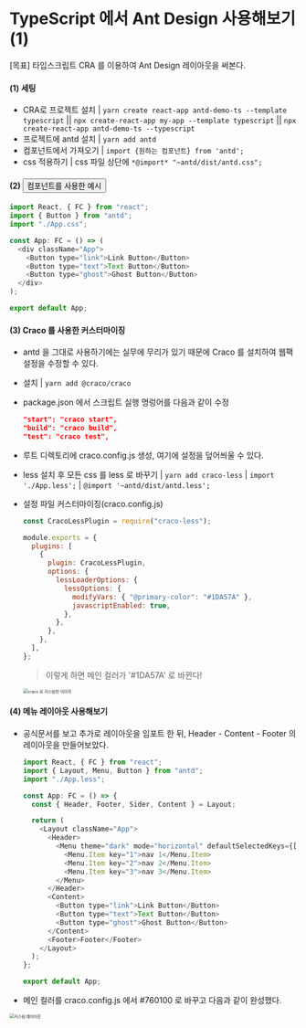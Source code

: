 # TypeScript 에서 Ant Design 사용해보기(1)

[목표] 타입스크립트 CRA 를 이용하여 Ant Design 레이아웃을 써본다.

#### (1) 세팅

- CRA로 프로젝트 설치 | `yarn create react-app antd-demo-ts --template typescript` || `npx create-react-app my-app --template typescript` || `npx create-react-app antd-demo-ts --typescript`
- 프로젝트에 antd 설치 | `yarn add antd`
- 컴포넌트에서 가져오기 | `import {원하는 컴포넌트} from 'antd';`
- css 적용하기 | css 파일 상단에 `*@import* "~antd/dist/antd.css";`



#### (2) <Button> 컴포넌트를 사용한 예시

```javascript
import React, { FC } from "react";
import { Button } from "antd";
import "./App.css";

const App: FC = () => (
  <div className="App">
    <Button type="link">Link Button</Button>
    <Button type="text">Text Button</Button>
    <Button type="ghost">Ghost Button</Button>
  </div>
);

export default App;
```



#### (3) Craco 를 사용한 커스터마이징

- antd 을 그대로 사용하기에는 실무에 무리가 있기 때문에 Craco 를 설치하여 웹팩 설정을 수정할 수 있다.

- 설치 | `yarn add @craco/craco`

- package.json 에서 스크립트 실행 명렁어를 다음과 같이 수정

  ```json
  "start": "craco start",
  "build": "craco build",
  "test": "craco test",
  ```

- 루트 디렉토리에 craco.config.js 생성, 여기에 설정을 덮어씌울 수 있다.

- less 설치 후 모든 css 를 less 로 바꾸기 | `yarn add craco-less` | `import './App.less';` | `@import '~antd/dist/antd.less';`

- 설정 파일 커스터마이징(craco.config.js)

  ```javascript
  const CracoLessPlugin = require("craco-less");
  
  module.exports = {
    plugins: [
      {
        plugin: CracoLessPlugin,
        options: {
          lessLoaderOptions: {
            lessOptions: {
              modifyVars: { "@primary-color": "#1DA57A" },
              javascriptEnabled: true,
            },
          },
        },
      },
    ],
  };
  ```

  > 이렇게 하면 메인 컬러가 '#1DA57A' 로 바뀐다!

  <img src="https://user-images.githubusercontent.com/60836178/96357629-7f363880-1139-11eb-9e5a-e2d3edca2209.png" alt="craco 로 커스텀한 이미지" style="zoom:50%;" />

#### (4) 메뉴 레이아웃 사용해보기

- 공식문서를 보고 추가로 레이아웃을 임포트 한 뒤, Header - Content - Footer 의 레이아웃을 만들어보았다.

  ```javascript
  import React, { FC } from "react";
  import { Layout, Menu, Button } from "antd";
  import "./App.less";
  
  const App: FC = () => {
    const { Header, Footer, Sider, Content } = Layout;
  
    return (
      <Layout className="App">
        <Header>
          <Menu theme="dark" mode="horizontal" defaultSelectedKeys={["2"]}>
            <Menu.Item key="1">nav 1</Menu.Item>
            <Menu.Item key="2">nav 2</Menu.Item>
            <Menu.Item key="3">nav 3</Menu.Item>
          </Menu>
        </Header>
        <Content>
          <Button type="link">Link Button</Button>
          <Button type="text">Text Button</Button>
          <Button type="ghost">Ghost Button</Button>
        </Content>
        <Footer>Footer</Footer>
      </Layout>
    );
  };
  
  export default App;
  ```

- 메인 컬러를 craco.config.js 에서 #760100 로 바꾸고 다음과 같이 완성했다.

<img src="https://user-images.githubusercontent.com/60836178/96357896-4481cf80-113c-11eb-877d-7068bbb11e0d.png" alt="커스텀 레이아웃" style="zoom:50%;" />

